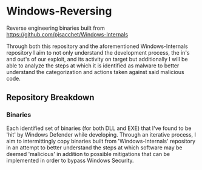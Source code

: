 # Windows-Reversing
Reverse engineering binaries built from https://github.com/pjsacchet/Windows-Internals

Through both this repository and the aforementioned Windows-Internals repository I aim to not only understand the development process, the in's and out's of our exploit, and its activity on target but additionally I will be able to analyze the steps at which it is identified as malware to better understand the categorization and actions taken against said malicious code. 

## Repository Breakdown

### Binaries
Each identified set of binaries (for both DLL and EXE) that I've found to be 'hit' by Windows Defender while developing. Through an iterative process, I aim to intermittingly copy binaries built from 'Windows-Internals' repository in an attempt to better understand the steps at which software may be deemed 'malicious' in addition to possible mitigations that can be implemented in order to bypass Windows Security.
